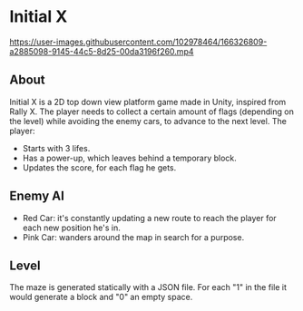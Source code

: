 
# Initial X
https://user-images.githubusercontent.com/102978464/166326809-a2885098-9145-44c5-8d25-00da3196f260.mp4

##  About 
Initial X is a 2D top down view platform game made in Unity, inspired from Rally X. The player needs to collect a certain amount of flags (depending on the level) while avoiding the enemy cars, to advance to the next level. 
The player:
  - Starts with 3 lifes.
  - Has a power-up, which leaves behind a temporary block.
  - Updates the score, for each flag he gets.

## Enemy AI
 - Red Car: it's constantly updating a new route to reach the player for each new position he's in.
 - Pink Car: wanders around the map in search for a purpose.

## Level
The maze is generated statically with a JSON file. For each "1" in the file it would generate a block and "0" an empty space.
